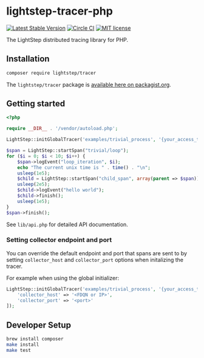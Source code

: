 # lightstep-tracer-php

[![Latest Stable Version](https://poser.pugx.org/lightstep/tracer/v/stable)](https://packagist.org/packages/lightstep/tracer)
[![Circle CI](https://circleci.com/gh/lightstep/lightstep-tracer-php.svg?style=shield)](https://circleci.com/gh/lightstep/lightstep-tracer-php)
[![MIT license](http://img.shields.io/badge/license-MIT-blue.svg)](http://opensource.org/licenses/MIT)

The LightStep distributed tracing library for PHP.

## Installation

```bash
composer require lightstep/tracer
```

The `lightstep/tracer` package is [available here on packagist.org](https://packagist.org/packages/lightstep/tracer).

## Getting started

```php
<?php

require __DIR__ . '/vendor/autoload.php';

LightStep::initGlobalTracer('examples/trivial_process', '{your_access_token}');

$span = LightStep::startSpan("trivial/loop");
for ($i = 0; $i < 10; $i++) {
    $span->logEvent("loop_iteration", $i);
    echo "The current unix time is " . time() . "\n";
    usleep(1e5);
    $child = LightStep::startSpan("child_span", array(parent => $span));
    usleep(2e5);
    $child->logEvent("hello world");
    $child->finish();
    usleep(1e5);
}
$span->finish();
```

See `lib/api.php` for detailed API documentation.

### Setting collector endpoint and port

You can override the default endpoint and port that spans are sent to by setting `collector_host` and `collector_port` options when initalizing the tracer.

For example when using the global initializer:

```php
LightStep::initGlobalTracer('examples/trivial_process', '{your_access_token}', [
    'collector_host' => '<FDQN or IP>',
    'collector_port' => '<port>'
]);
```

## Developer Setup

```bash
brew install composer
make install
make test
```
